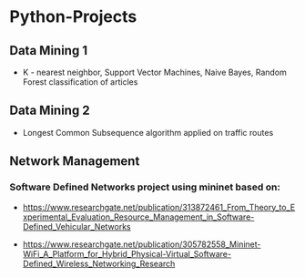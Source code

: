 # Python-Projects

## Data Mining 1
*   K - nearest neighbor, Support Vector Machines, Naive Bayes, Random Forest classification of articles

## Data Mining 2
*   Longest Common Subsequence algorithm applied on traffic routes

## Network Management
###   Software Defined Networks project using mininet based on:
* https://www.researchgate.net/publication/313872461_From_Theory_to_Experimental_Evaluation_Resource_Management_in_Software-Defined_Vehicular_Networks

* https://www.researchgate.net/publication/305782558_Mininet-WiFi_A_Platform_for_Hybrid_Physical-Virtual_Software-Defined_Wireless_Networking_Research

